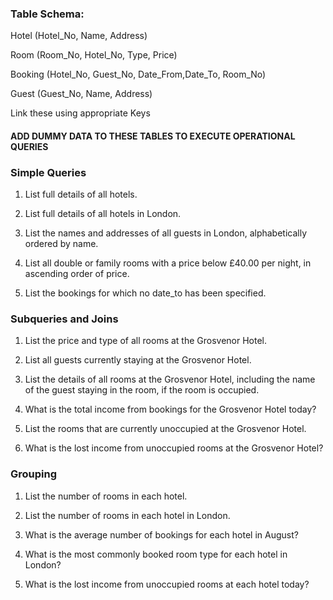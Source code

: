 ### Table Schema:

Hotel (Hotel_No, Name, Address)

Room (Room_No, Hotel_No, Type, Price)

Booking (Hotel_No, Guest_No, Date_From,Date_To, Room_No)

Guest (Guest_No, Name, Address)

Link these using appropriate Keys

#### ADD DUMMY DATA TO THESE TABLES TO EXECUTE OPERATIONAL QUERIES

### Simple Queries

1. List full details of all hotels.

2. List full details of all hotels in London.

3. List the names and addresses of all guests in
London, alphabetically ordered by name.

4. List all double or family rooms with a price
below £40.00 per night, in ascending order of
price.

5. List the bookings for which no date_to has
been specified.

### Subqueries and Joins

1. List the price and type of all rooms at the Grosvenor
Hotel.

2. List all guests currently staying at the Grosvenor Hotel.

3. List the details of all rooms at the Grosvenor Hotel,
including the name of the guest staying in the room, if
the room is occupied.

4. What is the total income from bookings for the
Grosvenor Hotel today?

5. List the rooms that are currently unoccupied at the
Grosvenor Hotel.

6. What is the lost income from unoccupied rooms at the
Grosvenor Hotel?

### Grouping

1. List the number of rooms in each hotel.

2. List the number of rooms in each hotel in
London.

3. What is the average number of bookings
for each hotel in August?

4. What is the most commonly booked
room type for each hotel in London?

5. What is the lost income from unoccupied
rooms at each hotel today?
